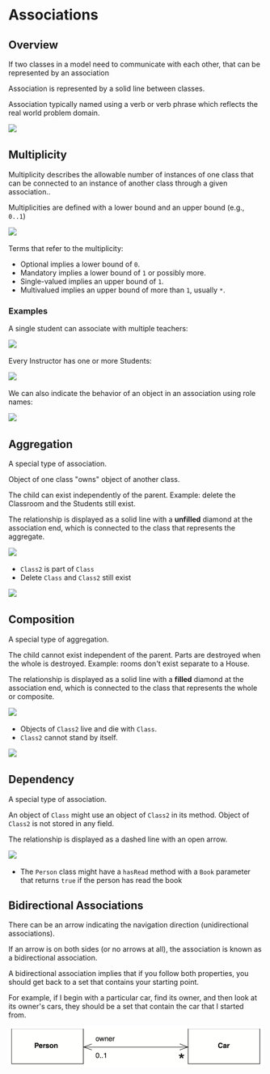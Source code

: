 # Associations

## Overview

If two classes in a model need to communicate with each other, that can be represented by an association

Association is represented by a solid line between classes.

Association typically named using a verb or verb phrase which reflects the real world problem domain.

![](https://cdn-images.visual-paradigm.com/guide/uml/uml-aggregation-vs-composition/01-uml-association.png)


## Multiplicity

Multiplicity describes the allowable number of instances of one class that can be connected to an instance of another class through a given association.. 

Multiplicities are defined with a lower bound and an upper bound (e.g., `0..1`)

![](https://cdn-images.visual-paradigm.com/guide/uml/uml-class-diagram-tutorial/11-associations-with-different-multiplicies.png)

Terms that refer to the multiplicity:
- Optional implies a lower bound of `0`.
- Mandatory implies a lower bound of `1` or possibly more.
- Single-valued implies an upper bound of `1`.
- Multivalued implies an upper bound of more than `1`, usually `*`.

### Examples

A single student can associate with multiple teachers:

![](https://cdn-images.visual-paradigm.com/guide/uml/uml-aggregation-vs-composition/04-association-multiplicity-example-01.png)

Every Instructor has one or more Students:

![](https://cdn-images.visual-paradigm.com/guide/uml/uml-aggregation-vs-composition/05-association-multiplicity-example-02.png)

We can also indicate the behavior of an object in an association using role names:

![](https://cdn-images.visual-paradigm.com/guide/uml/uml-aggregation-vs-composition/06-association-multiplicity-example-03.png)


## Aggregation

A special type of association.

Object of one class "owns" object of another class.

The child can exist independently of the parent. Example: delete the Classroom and the Students still exist.

The relationship is displayed as a solid line with a **unfilled** diamond at the association end, which is connected to the class that represents the aggregate.

![](https://cdn-images.visual-paradigm.com/guide/uml/uml-aggregation-vs-composition/02-uml-aggregation.png)

- `Class2` is part of `Class`
- Delete `Class` and `Class2` still exist

![](https://cdn-images.visual-paradigm.com/guide/uml/uml-aggregation-vs-composition/08-uml-aggregation-example.png)


## Composition

A special type of aggregation.

The child cannot exist independent of the parent. Parts are destroyed when the whole is destroyed. Example: rooms don't exist separate to a House.

The relationship is displayed as a solid line with a **filled** diamond at the association end, which is connected to the class that represents the whole or composite.

![](https://cdn-images.visual-paradigm.com/guide/uml/uml-aggregation-vs-composition/03-uml-composition.png)

- Objects of `Class2` live and die with `Class`.
- `Class2` cannot stand by itself.

![](https://cdn-images.visual-paradigm.com/guide/uml/uml-aggregation-vs-composition/07-uml-composition-example.png)


## Dependency

A special type of association.

An object of `Class` might use an object of `Class2` in its method. Object of `Class2` is not stored in any field.

The relationship is displayed as a dashed line with an open arrow.

![](https://cdn-images.visual-paradigm.com/guide/uml/uml-class-diagram-tutorial/15-dependency-example.png)

- The `Person` class might have a `hasRead` method with a `Book` parameter that returns `true` if the person has read the book


## Bidirectional Associations

There can be an arrow indicating the navigation direction (unidirectional associations).

If an arrow is on both sides (or no arrows at all), the association is known as a bidirectional association.

A bidirectional association implies that if you follow both properties, you should get back to a set that contains your starting point.

For example, if I begin with a particular car, find its owner, and then look at its owner's cars, they should be a set that contain the car that I started from.

![](./images/bidirectional-association.png)